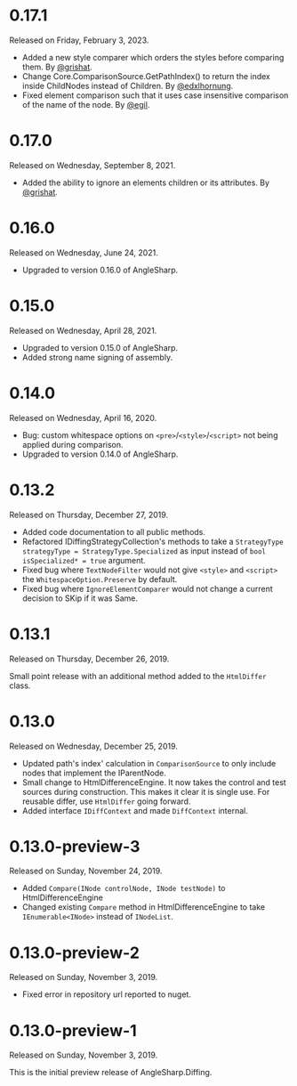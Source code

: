 # 0.17.1

Released on Friday, February 3, 2023.

- Added a new style comparer which orders the styles before comparing them. By [@grishat](https://github.com/SebastianStehle).
- Change Core.ComparisonSource.GetPathIndex() to return the index inside ChildNodes instead of Children. By [@edxlhornung](https://github.com/edxlhornung).
- Fixed element comparison such that it uses case insensitive comparison of the name of the node. By [@egil](https://github.com/egil).

# 0.17.0

Released on Wednesday, September 8, 2021.

- Added the ability to ignore an elements children or its attributes. By [@grishat](https://github.com/grishat).

# 0.16.0

Released on Wednesday, June 24, 2021.

- Upgraded to version 0.16.0 of AngleSharp.

# 0.15.0

Released on Wednesday, April 28, 2021.

- Upgraded to version 0.15.0 of AngleSharp.
- Added strong name signing of assembly.

# 0.14.0

Released on Wednesday, April 16, 2020.

- Bug: custom whitespace options on `<pre>`/`<style>`/`<script>` not being applied during comparison.
- Upgraded to version 0.14.0 of AngleSharp.

# 0.13.2

Released on Thursday, December 27, 2019.

- Added code documentation to all public methods.
- Refactored IDiffingStrategyCollection's methods to take a `StrategyType strategyType = StrategyType.Specialized` as input instead of `bool isSpecialized* = true` argument.
- Fixed bug where `TextNodeFilter` would not give `<style>` and `<script>` the `WhitespaceOption.Preserve` by default.
- Fixed bug where `IgnoreElementComparer` would not change a current decision to SKip if it was Same.

# 0.13.1

Released on Thursday, December 26, 2019.

Small point release with an additional method added to the `HtmlDiffer` class.

# 0.13.0

Released on Wednesday, December 25, 2019.

- Updated path's index' calculation in `ComparisonSource` to only include nodes that implement the IParentNode.
- Small change to HtmlDifferenceEngine. It now takes the control and test sources during construction. This makes it clear it is single use. For reusable differ, use `HtmlDiffer` going forward.
- Added interface `IDiffContext` and made `DiffContext` internal.

# 0.13.0-preview-3

Released on Sunday, November 24, 2019.

- Added `Compare(INode controlNode, INode testNode)` to HtmlDifferenceEngine
- Changed existing `Compare` method in HtmlDifferenceEngine to take `IEnumerable<INode>` instead of `INodeList`.

# 0.13.0-preview-2

Released on Sunday, November 3, 2019.

- Fixed error in repository url reported to nuget.

# 0.13.0-preview-1

Released on Sunday, November 3, 2019.

This is the initial preview release of AngleSharp.Diffing. 
